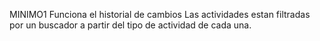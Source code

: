 MINIMO1 
Funciona el historial de cambios
Las actividades estan filtradas por un buscador a partir del tipo de actividad de cada una.

